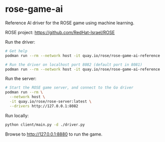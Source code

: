 # rose-game-ai
Reference AI driver for the ROSE game using machine learning.

ROSE project: https://github.com/RedHat-Israel/ROSE

Run the driver:

``` bash
# Get help
podman run --rm --network host -it quay.io/rose/rose-game-ai-reference:latest --help

# Run the driver on localhost port 8082 (default port in 8081)
podman run --rm --network host -it quay.io/rose/rose-game-ai-reference:latest --port 8082
```

Run the server:

``` bash
# Start the ROSE game server, and connect to the Go driver
podman run --rm \
  --network host \
  -it quay.io/rose/rose-server:latest \
  --drivers http://127.0.0.1:8082
```

Run locally:

```bash
python client/main.py -d ./driver.py
```

Browse to http://127.0.0.1:8880 to run the game.